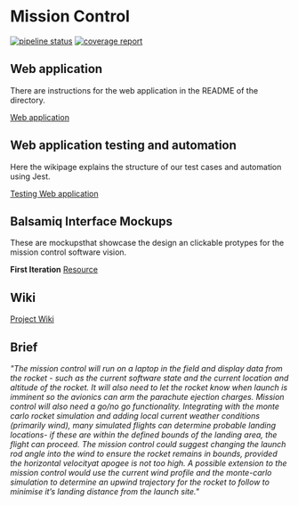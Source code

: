 # Mission Control
[![pipeline status](https://gitlab.ecs.vuw.ac.nz/course-work/engr300/2020/group12/group-12/badges/master/pipeline.svg)](https://gitlab.ecs.vuw.ac.nz/course-work/engr300/2020/group12/group-12/-/commits/master)
[![coverage report](https://gitlab.ecs.vuw.ac.nz/course-work/engr300/2020/group12/group-12/badges/master/coverage.svg)](https://gitlab.ecs.vuw.ac.nz/course-work/engr300/2020/group12/group-12/-/commits/master)

## Web application
There are instructions for the web application in the README of the directory.

[Web application](https://gitlab.ecs.vuw.ac.nz/course-work/engr300/2020/group12/group-12/-/tree/master/web_application)

## Web application testing and automation
Here the wikipage explains the structure of our test cases and automation using Jest.

[Testing Web application](https://gitlab.ecs.vuw.ac.nz/course-work/engr300/2020/group12/group-12/-/wikis/Testing/JestCICD)

## Balsamiq Interface Mockups
These are mockupsthat showcase the design an clickable protypes for the mission control software vision.

**First Iteration**
[Resource](https://gitlab.ecs.vuw.ac.nz/course-work/engr300/2020/group12/group-12/-/wikis/Interface/Balsamiq%201st%20Iteration)

## Wiki
[Project Wiki](https://gitlab.ecs.vuw.ac.nz/course-work/engr300/2020/group12/group-12/-/wikis/home)

## Brief

*"The mission control will run on a laptop in the field and display data from
the rocket - such as the current software state and the current location and
altitude of the rocket. It will also need to let the rocket know when launch is
imminent so the avionics can arm the parachute ejection charges. Mission control
will also need a go/no go functionality. Integrating with the monte carlo rocket
simulation and adding local current weather conditions (primarily wind), many
simulated flights can determine probable landing locations- if these are within
the defined bounds of the landing area, the flight can proceed. The mission
control could suggest changing the launch rod angle into the wind to ensure the
rocket remains in bounds, provided the horizontal velocityat apogee is not too
high. A possible extension to the mission control would use the current wind
profile and the monte-carlo simulation to determine an upwind trajectory for the
rocket to follow to minimise it’s landing distance from the launch site."*

